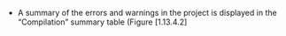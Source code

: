 

-   A summary of the errors and warnings in the project is displayed in
    the &ldquo;Compilation&rdquo; summary table (Figure&nbsp;[1.13.4.2]